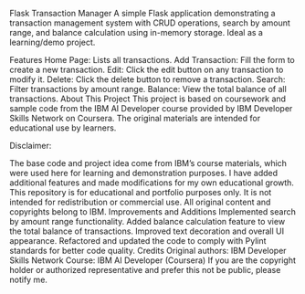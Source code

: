 Flask Transaction Manager
A simple Flask application demonstrating a transaction management system with CRUD operations, search by amount range, and balance calculation using in-memory storage. Ideal as a learning/demo project.

Features
Home Page: Lists all transactions.
Add Transaction: Fill the form to create a new transaction.
Edit: Click the edit button on any transaction to modify it.
Delete: Click the delete button to remove a transaction.
Search: Filter transactions by amount range.
Balance: View the total balance of all transactions.
About This Project
This project is based on coursework and sample code from the IBM AI Developer course provided by IBM Developer Skills Network on Coursera. The original materials are intended for educational use by learners.

Disclaimer:

The base code and project idea come from IBM’s course materials, which were used here for learning and demonstration purposes.
I have added additional features and made modifications for my own educational growth.
This repository is for educational and portfolio purposes only. It is not intended for redistribution or commercial use.
All original content and copyrights belong to IBM.
Improvements and Additions
Implemented search by amount range functionality.
Added balance calculation feature to view the total balance of transactions.
Improved text decoration and overall UI appearance.
Refactored and updated the code to comply with Pylint standards for better code quality.
Credits
Original authors: IBM Developer Skills Network
Course: IBM AI Developer (Coursera)
If you are the copyright holder or authorized representative and prefer this not be public, please notify me.
